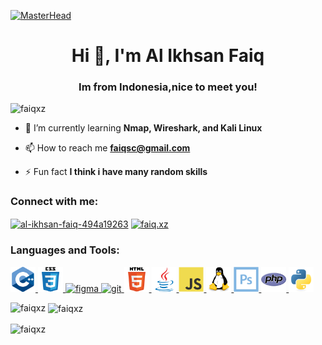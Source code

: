 [![MasterHead](https://user-images.githubusercontent.com/10498744/210012254-234538ff-d198-48aa-8964-37e6fd45d227.gif)](https://faiqxz.io)
<h1 align="center">Hi 👋, I'm Al Ikhsan Faiq</h1>
<h3 align="center">Im from Indonesia,nice to meet you!</h3>

<p align="left"> <img src="https://komarev.com/ghpvc/?username=faiqxz&label=Profile%20views&color=0e75b6&style=flat" alt="faiqxz" /> </p>

- 🌱 I’m currently learning **Nmap, Wireshark, and Kali Linux**

- 📫 How to reach me **faiqsc@gmail.com**

- ⚡ Fun fact **I think i have many random skills**

<h3 align="left">Connect with me:</h3>
<p align="left">
<a href="https://linkedin.com/in/al-ikhsan-faiq-494a19263" target="blank"><img align="center" src="https://raw.githubusercontent.com/rahuldkjain/github-profile-readme-generator/master/src/images/icons/Social/linked-in-alt.svg" alt="al-ikhsan-faiq-494a19263" height="30" width="40" /></a>
<a href="https://instagram.com/faiq.xz" target="blank"><img align="center" src="https://raw.githubusercontent.com/rahuldkjain/github-profile-readme-generator/master/src/images/icons/Social/instagram.svg" alt="faiq.xz" height="30" width="40" /></a>
</p>

<h3 align="left">Languages and Tools:</h3>
<p align="left"> <a href="https://www.w3schools.com/cpp/" target="_blank" rel="noreferrer"> <img src="https://raw.githubusercontent.com/devicons/devicon/master/icons/cplusplus/cplusplus-original.svg" alt="cplusplus" width="40" height="40"/> </a> <a href="https://www.w3schools.com/css/" target="_blank" rel="noreferrer"> <img src="https://raw.githubusercontent.com/devicons/devicon/master/icons/css3/css3-original-wordmark.svg" alt="css3" width="40" height="40"/> </a> <a href="https://www.figma.com/" target="_blank" rel="noreferrer"> <img src="https://www.vectorlogo.zone/logos/figma/figma-icon.svg" alt="figma" width="40" height="40"/> </a> <a href="https://git-scm.com/" target="_blank" rel="noreferrer"> <img src="https://www.vectorlogo.zone/logos/git-scm/git-scm-icon.svg" alt="git" width="40" height="40"/> </a> <a href="https://www.w3.org/html/" target="_blank" rel="noreferrer"> <img src="https://raw.githubusercontent.com/devicons/devicon/master/icons/html5/html5-original-wordmark.svg" alt="html5" width="40" height="40"/> </a> <a href="https://www.java.com" target="_blank" rel="noreferrer"> <img src="https://raw.githubusercontent.com/devicons/devicon/master/icons/java/java-original.svg" alt="java" width="40" height="40"/> </a> <a href="https://developer.mozilla.org/en-US/docs/Web/JavaScript" target="_blank" rel="noreferrer"> <img src="https://raw.githubusercontent.com/devicons/devicon/master/icons/javascript/javascript-original.svg" alt="javascript" width="40" height="40"/> </a> <a href="https://www.linux.org/" target="_blank" rel="noreferrer"> <img src="https://raw.githubusercontent.com/devicons/devicon/master/icons/linux/linux-original.svg" alt="linux" width="40" height="40"/> </a> <a href="https://www.photoshop.com/en" target="_blank" rel="noreferrer"> <img src="https://raw.githubusercontent.com/devicons/devicon/master/icons/photoshop/photoshop-line.svg" alt="photoshop" width="40" height="40"/> </a> <a href="https://www.php.net" target="_blank" rel="noreferrer"> <img src="https://raw.githubusercontent.com/devicons/devicon/master/icons/php/php-original.svg" alt="php" width="40" height="40"/> </a> <a href="https://www.python.org" target="_blank" rel="noreferrer"> <img src="https://raw.githubusercontent.com/devicons/devicon/master/icons/python/python-original.svg" alt="python" width="40" height="40"/> </a> </p>

<p><img align="left" src="https://github-readme-stats.vercel.app/api/top-langs?username=faiqxz&show_icons=true&locale=en&layout=compact" alt="faiqxz" /></p>

<p>&nbsp;<img align="center" src="https://github-readme-stats.vercel.app/api?username=faiqxz&show_icons=true&locale=en" alt="faiqxz" /></p>

<p><img align="center" src="https://github-readme-streak-stats.herokuapp.com/?user=faiqxz&" alt="faiqxz" /></p>
